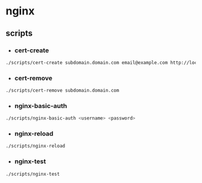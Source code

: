 # nginx

## scripts

- ### cert-create

```sh
./scripts/cert-create subdomain.domain.com email@example.com http://localhost:8000
```

- ### cert-remove

```sh
./scripts/cert-remove subdomain.domain.com
```

- ### nginx-basic-auth

```sh
./scripts/nginx-basic-auth <username> <password>
```

- ### nginx-reload

```sh
./scripts/nginx-reload
```

- ### nginx-test

```sh
./scripts/nginx-test
```
